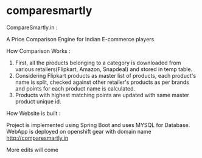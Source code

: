 # comparesmartly

CompareSmartly.in :

A Price Comparison Engine for Indian E-commerce players.

How Comparison Works :

1. First, all the products belonging to a category is downloaded from various retailers(Flipkart, Amazon, Snapdeal) and stored in temp table.
2. Considering Flipkart products as master list of products, each product's name is split, checked against other retailer's products as per brands and points for each product name is calculated.
3. Products with highest matching points are updated with same master product unique id.

How Website is built : 

Project is implemented using Spring Boot and uses MYSQL for Database. WebApp is deployed on openshift gear with 
domain name http://comparesmartly.in

More edits will come
